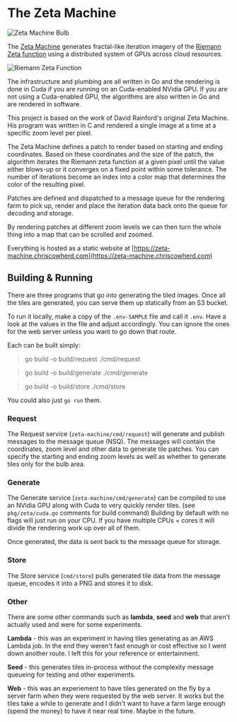 # The Zeta Machine

![Zeta Machine Bulb](https://zeta-machine.chriscowherd.com/public/sample.png)

The [Zeta Machine](http://zeta-machine.chriscowherd.com) generates fractal-like 
iteration imagery of the [Riemann Zeta function](https://en.wikipedia.org/wiki/Riemann_zeta_function) 
using a distributed system of GPUs across cloud resources. 

![Riemann Zeta Function](https://wikimedia.org/api/rest_v1/media/math/render/svg/a171e24fc1c6d990c65e7fe82805613da4645645)

The infrastructure and plumbing are all written in Go and 
the rendering is done in Cuda if you are running on an Cuda-enabled NVidia GPU. 
If you are not using a Cuda-enabled GPU, the algorithms are also written in Go 
and are rendered in software.

This project is based on the work of David Rainford's original Zeta Machine. His 
program was written in C and rendered a single image at a time at a specific
zoom level per pixel.

The Zeta Machine defines a patch to render based on starting and ending coordinates.
Based on these coordinates and the size of the patch, the algorithm iterates the 
Riemann zeta function at a given pixel until the value either blows-up or it 
converges on a fixed point within some tolerance. The number of iterations become 
an index into a color map that determines the color of the resulting pixel.

Patches are defined and dispatched to a message queue for the rendering farm to
pick up, render and place the iteration data back onto the queue for decoding and 
storage.

By rendering patches at different zoom levels we can then turn the whole thing into
a map that can be scrolled and zoomed.

Everything is hosted as a static website at [https://zeta-machine.chriscowherd.com](https://zeta-machine.chriscowherd.com)

## Building & Running

There are three programs that go into generating the tiled images. Once all the
tiles are generated, you can serve them up statically from an S3 bucket.

To run it locally, make a copy of the `.env-SAMPLE` file and call it `.env`. 
Have a look at the values in the file and adjust accordingly. You can ignore the
ones for the web server unless you want to go down that route.

Each can be built simply:

> go build -o build/request ./cmd/request

> go build -o build/generate ./cmd/generate

> go build -o build/store ./cmd/store

You could also just `go run` them.

### Request
The Request service (`zeta-machine/cmd/request`) will generate and publish messages
to the message queue (NSQ). The messages will contain the coordinates, zoom level and
other data to generate tile patches. You can specify the starting and ending zoom levels
as well as whether to generate tiles only for the bulb area.

### Generate
The Generate service (`zeta-machine/cmd/generate`) can be compiled to use an NVidia
GPU along with Cuda to very quickly render tiles. (see `pkg/zeta/cuda.go` comments
for build command) Building by default with no flags will just run on your CPU. If
you have multiple CPUs + cores it will divide the rendering work up over all of them.

Once generated, the data is sent back to the message queue for storage.

### Store
The Store service (`cmd/store`) pulls generated tile data from the message queue,
encodes it into a PNG and stores it to disk.

### Other
There are some other commands such as **lambda**, **seed** and **web** that aren't
actually used and were for some experiments.

**Lambda** - this was an experiment in having tiles generating as an AWS Lambda job.
In the end they weren't fast enough or cost effective so I went down another route.
I left this for your reference or entertainment.

**Seed** - this generates tiles in-process without the complexity message queueing
for testing and other experiments.

**Web** - this was an experiement to have tiles generated on the fly by a server 
farm when they were requested by the web server. It works but the tiles take a 
while to generate and I didn't want to have a farm large enough (spend the money) 
to have it near real time. Maybe in the future.

